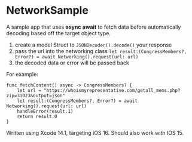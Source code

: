 # NetworkSample

A sample app that uses **async** **await** to fetch data before automatically decoding based off the target object type. 

1. create a model Struct to `JSONDecoder().decode()` your response
2. pass the url into the networking class `let result:(CongressMembers?, Error?) = await Networking().request(url: url)`
3. the decoded data or error will be passed back

For example:

    func fetchContent() async -> CongressMembers? {
        let url = "https://whoismyrepresentative.com/getall_mems.php?zip=31023&output=json"
        let result:(CongressMembers?, Error?) = await Networking().request(url: url)
        handleError(result.1)
        return result.0
    }

Written using Xcode 14.1, targeting iOS 16. Should also work with IOS 15. 
